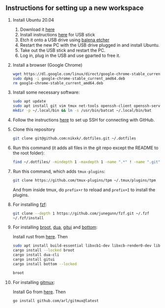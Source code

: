 
## Instructions for setting up a new workspace
1. Install Ubuntu 20.04
   1. Download it [here](https://releases.ubuntu.com/focal/)
   1. Install instructions [here](https://help.ubuntu.com/community/Installation/FromUSBStick) for USB stick
    1. Etch it onto a USB drive using [balena etcher](https://etcher.balena.io/#download-etcher)
    1. Restart the new PC with the USB drive plugged in and install Ubuntu.
    1. Take out the USB stick and restart the PC.
    1. Log in, plug in the USB and use gparted to free it.
1. Install a browser (Google Chrome)
   ```sh
   wget https://dl.google.com/linux/direct/google-chrome-stable_current_amd64.deb
   sudo dpkg -i google-chrome-stable_current_amd64.deb
   rm google-chrome-stable_current_amd64.deb
   ```
1. Install some necessary software:
   ```sh
   sudo apt update
   sudo apt install git vim tmux net-tools openssh-client openssh-server neofetch curl bat htop python-is-python3 python3-pip python3.8-venv ripgrep
   mkdir -p ~/.local/bin && ln -s /usr/bin/batcat ~/.local/bin/bat
   ```
1. Follow the instructions [here](https://docs.github.com/en/authentication/connecting-to-github-with-ssh/generating-a-new-ssh-key-and-adding-it-to-the-ssh-agent) to set up SSH for connecting with GitHub.
1. Clone this repository
   ```sh
   git clone git@github.com:nikxk/.dotfiles.git ~/.dotfiles
   ```
1. Run this command (it adds all files in the git repo except the README to the root folder):
   ```bash
   find ~/.dotfiles/ -mindepth 1 -maxdepth 1 -name ".*" ! -name ".git" -exec ln -fs {} ~/ \;
   ```
1. Run this command, which adds `tmux-plugins`:
   ```bash
   git clone https://github.com/tmux-plugins/tpm ~/.tmux/plugins/tpm
   ```
   And from inside tmux, do `prefix+r` to reload and `prefix+I` to install the plugins.
1. For installing [fzf](https://github.com/junegunn/fzf):
   ```bash
   git clone --depth 1 https://github.com/junegunn/fzf.git ~/.fzf
   ~/.fzf/install
   ```
1. For installing [broot](https://github.com/Canop/broot), [dua](https://github.com/Byron/dua-cli), [gitui](https://github.com/extrawurst/gitui) and [bottom](https://github.com/ClementTsang/bottom):

   Install rust from [here](https://rustup.rs/). Then 
   ```bash
   sudo apt install build-essential libxcb1-dev libxcb-render0-dev libxcb-shape0-dev libxcb-xfixes0-dev -y
   cargo install --locked broot
   cargo install dua-cli
   cargo install gitui
   cargo install bottom --locked
   
   broot
   ```
1. For installing [gitmux](https://github.com/arl/gitmux):

   Install Go from [here](https://go.dev/doc/install). Then
   ```sh
   go install github.com/arl/gitmux@latest
   ```
